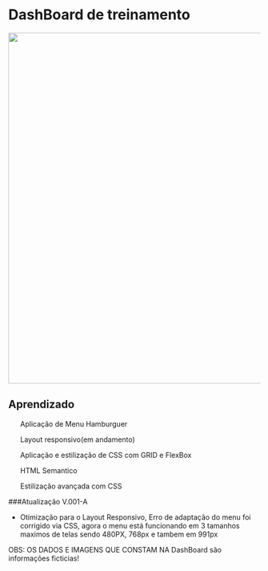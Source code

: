 <h1>DashBoard de treinamento</h1>

<div align="center" >
  <img src="https://user-images.githubusercontent.com/108825479/253039658-df9b2c9a-e8b5-4e77-b1cb-7b9321e91760.png" width="700px">
</div>
<h2>Aprendizado</h2
<ul>
  <ol>Aplicação de Menu Hamburguer</ol>
  <ol>Layout responsivo(em andamento)</ol>
  <ol>Aplicação e estilização de CSS com GRID e FlexBox</ol>
  <ol>HTML Semantico</ol>
  <ol>Estilização avançada com CSS</ol>
</ul>


###Atualização V.001-A
<ul>
<li>Otimização para o Layout Responsivo, Erro de adaptação do menu foi corrigido via CSS, agora o menu está funcionando em 3 tamanhos maximos de telas sendo 480PX, 768px e tambem em 991px</li>
</ul>



<p>OBS:  OS DADOS E IMAGENS QUE CONSTAM NA DashBoard são informações ficticias!</p>
